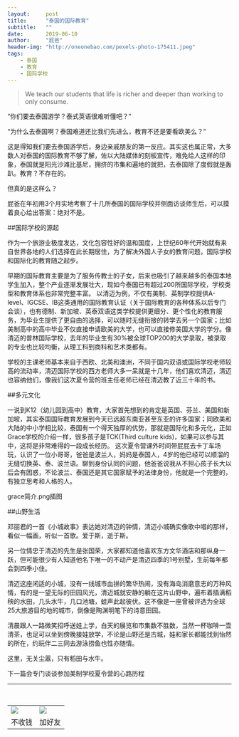 ```yaml
---
layout:     post
title:      "泰国的国际教育"
subtitle:   ""
date:       2019-06-10
author:     "屁爸"
header-img: "http://oneonebao.com/pexels-photo-175411.jpeg"
tags:
    - 泰国
    - 教育
    - 国际学校
---
```


>We teach our students that life is richer and deeper than working to only consume.

“你们要去泰国游学？泰式英语很难听懂吧？”

“为什么去泰国啊？泰国难道还比我们先进么，教育不还是要看欧美么？”

这是得知我们要去泰国游学后，身边亲戚朋友的第一反应。其实这也属正常，大多数人对泰国的国际教育不够了解，佐以大陆媒体的刻板宣传，难免给人这样的印象，泰国就是阳光沙滩比基尼，拥挤的市集和遍地的就把，去泰国除了度假就是轰趴。教育？不存在的。

但真的是这样么？

屁爸在年初用3个月实地考察了十几所泰国的国际学校并侧面访谈师生后，可以摸着良心给出答案：绝对不是。

##国际学校的源起

作为一个旅游业极度发达，文化包容性好的温和国度，上世纪60年代开始就有来自世界各地的人们选择在此长期居住，为了解决外国人子女的教育问题，国际学校和国际化的教育随之起步。

早期的国际教育主要是为了服务传教士的子女，后来也吸引了越来越多的泰国本地学生加入，整个产业逐渐发展壮大，现如今泰国已有超过200所国际学校，学校类型和教育体系也非常完整丰富。
以清迈为例，不仅有美制、英制学校提供A-level、IGCSE、IB这类通用的国际教育认证（关于国际教育的各种体系以后专门会谈），也有德制、新加坡、英泰双语这类学校提供更细分、更个性化的教育服务，为毕业生提供了更自由的选择，可以随时无缝衔接的转学去另一个国家；比如美制高中的高中毕业不仅直接申请欧美的大学，也可以直接修美国大学的学分。像清迈的普林国际学校，去年的毕业生有30%被全球TOP200的大学录取，被录取的专业也比较均衡，从理工科到商科和艺术类都有。

学校的主课老师基本来自于西欧、北美和澳洲，不同于国内双语或国际学校老师较高的流动率，清迈国际学校的西方老师大多一呆就是十几年，他们喜欢清迈，清迈也容纳他们，像我们这次夏令营的班主任老师已经在清迈教了近三十年的书。

##多元文化

一说到K12（幼儿园到高中）教育，大家首先想到的肯定是英国、芬兰、美国和新加坡，其实泰国国际教育发展到今天已远超东南亚甚至东亚的许多国家；同欧美和大陆的中小学相比较，泰国有一个得天独厚的优势，那就是国际化和多元化，正如Grace学校的介绍一样，很多孩子是TCK(Third culture kids)，如果可以参与其中，这将是非常难得的一段成长经历。
这次夏令营课外时间带屁屁去卡丁车场玩，认识了一位小哥哥，爸爸是波兰人，妈妈是泰国人，4岁的他已经可以顺溜的无缝切换英、泰、波兰语。聊到身份认同的问题，他爸爸说我从不担心孩子长大以后会有困惑，不论波兰、泰国还是其它国家赋予的法律身份，他就是一个完整的，有独立思考和人格的人。

grace简介.png插图

##山野生活

邓丽君的一首《小城故事》表达她对清迈的钟情，清迈小城确实像歌中唱的那样，看似一幅画，听似一首歌。爱于斯，逝于斯。

另一位情忠于清迈的先生是张国荣，大家都知道他喜欢东方文华酒店和那纵身一跃，但可能很少有人知道他名下唯一的不动产是清迈四季的1号别墅，生前每年都会到四季小住。

清迈这座闲适的小城，没有一线城市血拼的繁华热闹，没有海岛消磨意志的万种风情，有的是一望无际的田园风光，清迈城就安静的躺在这片山野中，遍布着插满稻秧的水田，几头水牛，几口池塘，蛙声此起彼伏。这不像是一座曾被评选为全球25大旅游目的地的城市，倒像是陶渊明笔下的诗意田园。

清晨跟人一路微笑招呼送娃上学，白天的展览和市集数不胜数，当然一杯咖啡一壶清茶，也足可以坐到傍晚接娃放学，不论是山野还是古城，娃和家长都能找到怡然的所在，约玩伴二三同去游泳捞鱼也性亦随情。

这里，无关尘嚣，只有稻田与水牛。


下一篇会专门谈谈参加美制学校夏令营的心路历程









----
<br />
<table border="0">
    <tr border="0">
        <td>
            <img src="http://oneonebao.com/0%20%2837%29.gif">
        </td>
        <td>
            <img src="http://oneonebao.com/1490924677.png">
        </td>
    </tr>
    <tr>
        <td style="text-align:center">
            <span>不收钱</span>
        </td>
        <td style="text-align:center">
            <span>加好友</span>
        </td>
    </tr>
</table>
